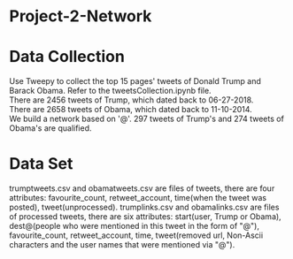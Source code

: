 # Project-2-Network  
# Data Collection  
Use Tweepy to collect the top 15 pages' tweets of Donald Trump and Barack Obama. Refer to the tweetsCollection.ipynb file.  
There are 2456 tweets of Trump, which dated back to 06-27-2018.  
There are 2658 tweets of Obama, which dated back to 11-10-2014.   
We build a network based on '@'. 297 tweets of Trump's and 274  tweets of Obama's are qualified.  

# Data Set  
trumptweets.csv and obamatweets.csv are files of tweets, there are four attributes: favourite_count, retweet_account, time(when the tweet was posted), tweet(unprocessed).
trumplinks.csv and obamalinks.csv are files of processed tweets, there are six attributes: start(user, Trump or Obama), dest@(people who were mentioned in this tweet in the form of "@"), favourite_count, retweet_account, time, tweet(removed url, Non-Ascii characters and the user names that were mentioned via "@"). 
